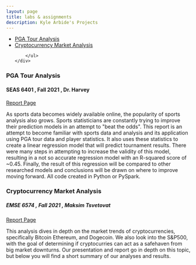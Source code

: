 ```yaml
---
layout: page
title: labs & assignments
description: Kyle Arbide's Projects
---
```



<div class="navbar">
    <div class="navbar-inner">
        <ul class="nav">
            <li><a href="#PGA">PGA Tour Analysis</a></li>
            <li><a href="#Crypto">Cryptocurrency Market Analysis</a></li>
            
        </ul>
    </div>
</div>


###  <a name="PGA"></a>PGA Tour Analysis

#### SEAS 6401 ,  Fall 2021 ,   Dr. Harvey

[Report Page](/pages/publpics/GolfDataAnalysis.md)

As sports data becomes widely available online, the popularity of sports analysis also grows. Sports statisticians are constantly trying to improve their prediction models in an attempt to "beat the odds". This report is an attempt to become familiar with sports data and analysis and its application using PGA tour data and player statistics. It also uses these statistics to create a linear regression model that will predict tournament results. There were many steps in attempting to increase the validity of this model, resulting in a not so accurate regression model with an R-squared score of ~0.45. Finally, the result of this regression will be compared to other researched models and conclusions will be drawn on where to improve moving forward. All code created in Python or PySpark.


### <a name="Crypto"></a>Cryptocurrency Market Analysis

##### EMSE 6574 ,  Fall 2021 ,  Maksim Tsvetovat

[Report Page](/pages/publpics/CryptoTimeSeries.md)

This analysis dives in depth on the market trends of cryptocurrencies, specifically Bitcoin Ethereum, and Dogecoin. We also look into the S&P500, with the goal of determining if cryptocurries can act as a safehaven from big market downturns. Our presentation and report go in depth on this topic, but below you will find a short summary of our analyses and results.


